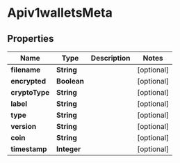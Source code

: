 
# Apiv1walletsMeta

## Properties
Name | Type | Description | Notes
------------ | ------------- | ------------- | -------------
**filename** | **String** |  |  [optional]
**encrypted** | **Boolean** |  |  [optional]
**cryptoType** | **String** |  |  [optional]
**label** | **String** |  |  [optional]
**type** | **String** |  |  [optional]
**version** | **String** |  |  [optional]
**coin** | **String** |  |  [optional]
**timestamp** | **Integer** |  |  [optional]



